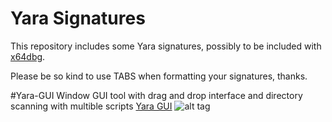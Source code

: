 # Yara Signatures

This repository includes some Yara signatures, possibly to be included with [x64dbg](http://x64dbg.com).

Please be so kind to use TABS when formatting your signatures, thanks.

#Yara-GUI
Window GUI tool with drag and drop interface and directory scanning with multible scripts [Yara GUI](http://sigint9.github.io/yaragui/)
![alt tag](http://sigint9.github.io/yaragui/yaragui.png)
